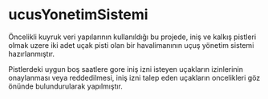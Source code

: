 # ucusYonetimSistemi
Öncelikli kuyruk veri yapılarının kullanıldığı bu projede,
iniş ve kalkış pistleri olmak uzere iki adet uçak pisti olan bir 
havalimanının uçuş yönetim sistemi hazırlanmıştır.

Pistlerdeki uygun boş saatlere gore iniş izni isteyen
uçakların izinlerinin onaylanması veya reddedilmesi, iniş izni
talep eden uçakların oncelikleri göz önünde bulundurularak
yapılmıştır.
